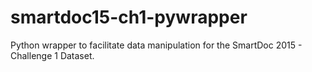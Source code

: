 # smartdoc15-ch1-pywrapper
Python wrapper to facilitate data manipulation for the SmartDoc 2015 - Challenge 1 Dataset.
